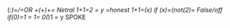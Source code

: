 
(:*)=/=OR
+(+)+= Netral
1+1=2 = y =honest
1+1=(x) if (x)=(not(2)= False/off
if(0)=1 = 1= 0(*)1 = y
SPOKE
